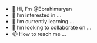 - 👋 Hi, I’m @Ebrahimaryan
- 👀 I’m interested in ...
- 🌱 I’m currently learning ...
- 💞️ I’m looking to collaborate on ...
- 📫 How to reach me ...

<!---
Ebrahimaryan/Ebrahimaryan is a ✨ special ✨ repository because its `README.md` (this file) appears on your GitHub profile.
You can click the Preview link to take a look at your changes.
--->
